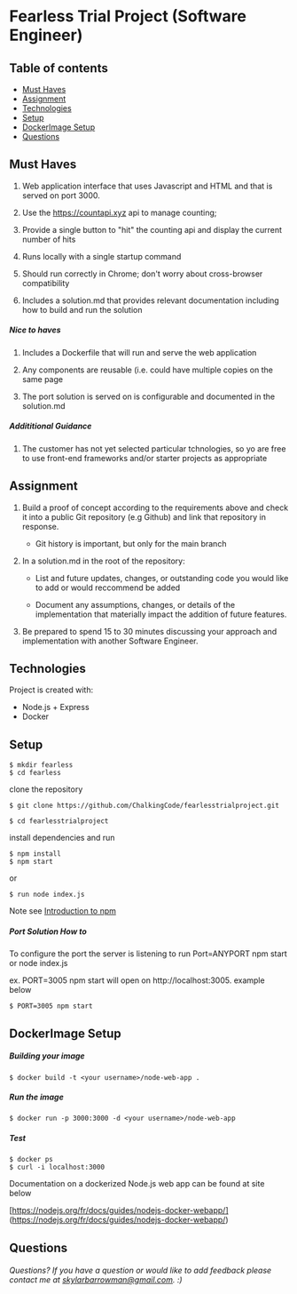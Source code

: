 # Fearless Trial Project (Software Engineer)

## Table of contents
* [Must Haves](#must-haves)
* [Assignment](#assignment)
* [Technologies](#technologies)
* [Setup](#setup)
* [DockerImage Setup](#dockerimage-setup)
* [Questions](#questions)

## Must Haves 

1. Web application interface that uses Javascript and HTML and that is served on port 3000. 

2. Use the https://countapi.xyz api to manage counting;

3. Provide a single button to "hit" the counting api and display the current number of hits 

4. Runs locally with a single startup command 

5. Should run correctly in Chrome; don't worry about cross-browser compatibility

6. Includes a solution.md that provides relevant documentation including how to build and run the solution

##### Nice to haves 

1. Includes a Dockerfile that will run and serve the web application

2. Any components are reusable (i.e. could have multiple copies on the same page

3. The port solution is served on is configurable and documented in the solution.md

##### Addititional Guidance 

1. The customer has not yet selected particular tchnologies, so yo are free to use front-end frameworks and/or starter projects as appropriate

## Assignment 

1. Build a proof of concept according to the requirements above and check it into a public Git repository (e.g Github) and link that repository in response.

	* Git history is important, but only for the main branch 

2. In a solution.md in the root of the repository:

	* List and future updates, changes, or outstanding code you would like to add or would reccommend be added

	* Document any assumptions, changes, or details of the implementation that materially impact the addition of future features. 

3. Be prepared to spend 15 to 30 minutes discussing your approach and implementation with another Software Engineer. 

## Technologies 
Project is created with:
* Node.js + Express
* Docker 

## Setup 

	$ mkdir fearless
	$ cd fearless

clone the repository 

	$ git clone https://github.com/ChalkingCode/fearlesstrialproject.git

	$ cd fearlesstrialproject

install dependencies and run   

	$ npm install
	$ npm start 
or 

	$ run node index.js 

Note see [Introduction to npm](https://nodejs.dev/learn/an-introduction-to-the-npm-package-manager)

##### Port Solution How to 

To configure the port the server is listening to run Port=ANYPORT npm start or node index.js 

ex. PORT=3005 npm start will open on http://localhost:3005. example below 

	$ PORT=3005 npm start  

## DockerImage Setup 

##### Building your image 

	$ docker build -t <your username>/node-web-app .

##### Run the image 

	$ docker run -p 3000:3000 -d <your username>/node-web-app

##### Test 

	$ docker ps 
	$ curl -i localhost:3000

Documentation on a dockerized Node.js web app can be found at site below

[https://nodejs.org/fr/docs/guides/nodejs-docker-webapp/] (https://nodejs.org/fr/docs/guides/nodejs-docker-webapp/)

## Questions

###### Questions? If you have a question or would like to add feedback please contact me at skylarbarrowman@gmail.com. :) 
